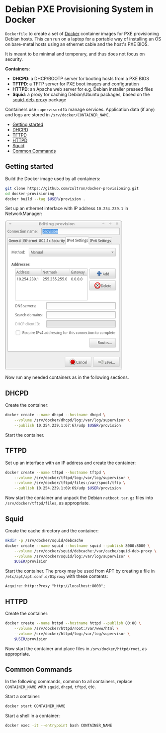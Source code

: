 # Debian PXE Provisioning System in Docker

`Dockerfile` to create a set of [Docker][docker] container images for
PXE provisioning Debian hosts.  This can run on a laptop for a
portable way of installing an OS on bare-metal hosts using an ethernet
cable and the host's PXE BIOS.

It is meant to be minimal and temporary, and thus does not focus on
security.

**Containers**:

- **DHCPD**:  a DHCP/BOOTP server for booting hosts from a PXE BIOS
- **TFTPD**:  a TFTP server for PXE boot images and configuration
- **HTTPD**:  an Apache web server for e.g. Debian installer preseed
  files
- **Squid**:  a proxy for caching Debian/Ubuntu packages, based on the
  [squid-deb-proxy][sdb] package

Containers use `supervisord` to manage services.  Application data (if
any) and logs are stored in `/srv/docker/CONTAINER_NAME`.

[docker]: https://www.docker.com/
[sdb]: https://packages.debian.org/jessie/squid-deb-proxy

- [Getting started](#getting-started)
- [DHCPD](#dhcpd)
- [TFTPD](#tftpd)
- [HTTPD](#httpd)
- [Squid](#squid)
- [Common Commands](#common-commands)

## Getting started

Build the Docker image used by all containers:

```bash
git clone https://github.com/zultron/docker-provisioning.git
cd docker-provisioning
docker build --tag $USER/provision .
```

Set up an ethernet interface with IP address `10.254.239.1` in
NetworkManager:

![NetworkManager manual config][nm-img]

Now run any needed containers as in the following sections.

[nm-img]: common/nm-manual-config.png

## DHCPD

Create the container:

```bash
docker create --name dhcpd --hostname dhcpd \
	--volume /srv/docker/dhcpd/log:/var/log/supervisor \
	--publish 10.254.239.1:67:67/udp $USER/provision
```

Start the container.

## TFTPD

Set up an interface with an IP address and create the container:

```bash
docker create --name tftpd --hostname tftpd \
	--volume /srv/docker/tftpd/log:/var/log/supervisor \
	--volume /srv/docker/tftpd/files:/var/spool/tftp \
	--publish 10.254.239.1:69:69/udp $USER/provision
```

Now start the container and unpack the Debian `netboot.tar.gz` files
into `/srv/docker/tftpd/files`, as appropriate.

## Squid

Create the cache directory and the container:

```bash
mkdir -p /srv/docker/squid/debcache
docker create --name squid --hostname squid --publish 8000:8000 \
	--volume /srv/docker/squid/debcache:/var/cache/squid-deb-proxy \
	--volume /srv/docker/squid/log:/var/log/supervisor \
	$USER/provision
```

Start the container.  The proxy may be used from APT by creating a
file in `/etc/apt/apt.conf.d/01proxy` with these contents:

```
Acquire::http::Proxy "http://localhost:8000";
```

## HTTPD

Create the container:

```bash
docker create --name httpd --hostname httpd --publish 80:80 \
	--volume /srv/docker/httpd/root:/var/www/html \
	--volume /srv/docker/httpd/log:/var/log/supervisor \
	$USER/provision
```

Now start the container and place files in `/srv/docker/httpd/root`,
as appropriate.

## Common Commands

In the following commands, common to all containers, replace
`CONTAINER_NAME` with `squid`, `dhcpd`, `tftpd`, etc.

Start a container:

```bash
docker start CONTAINER_NAME
```

Start a shell in a container:

```bash
docker exec -it --entrypoint bash CONTAINER_NAME
```
